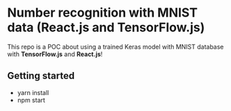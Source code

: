 # Number recognition with MNIST data (React.js and TensorFlow.js)

This repo is a POC about using a trained Keras model with MNIST database with **TensorFlow.js** and **React.js**!

## Getting started

* yarn install
* npm start
